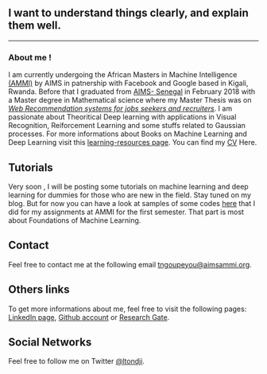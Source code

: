 <!--# Tondji Blog-->
I want to understand things clearly, and explain them well.
---



---


### About me !                                                                                       


I am currently undergoing the African Masters in Machine Intelligence [(AMMI)](http://aims-ammi.com/) by AIMS in patnership with Facebook and Google based in Kigali, Rwanda.
Before that I graduated from [AIMS- Senegal](https://www.aims-senegal.org/) in February 2018 with a Master degree in Mathematical science where my Master Thesis was on [*Web Recommendation systems for jobs seekers and recruiters*](https://scholar.google.com/citations?user=NEBFZl8AAAAJ&hl=en).
I am passionate about Theoritical Deep learning with applications in Visual Recognition, Reiforcement Learning and some stuffs related to Gaussian processes.
For more informations about Books on Machine Learning and Deep Learning visit this [learning-resources page](post.md).
You can find my [CV](https://github.com/tondji/tondji.github.io/blob/master/My-CV/CV_LIONEL.pdf) Here.

## Tutorials
Very soon , I will be posting some tutorials on machine learning and deep learning for dummies for those who are new in the field. Stay tuned  on my blog. But for now you can have a look at samples of some codes [here](https://github.com/tondji/tondji.github.io/tree/master/Tutorials-Assignments) that I did for my assignments at AMMI for the first semester. That part is most about Foundations of Machine Learning.

## Contact
Feel free to contact me at the following email <tngoupeyou@aimsammi.org>.

## Others links 
To get more informations about me, feel free to visit the following pages: [LinkedIn page](https://www.linkedin.com/in/lionel-ngoupeyou-tondji-057a25128), [Github account](https://github.com/tondji/) or [Research Gate](https://www.researchgate.net/profile/Lionel_Ngoupeyou_Tondji).

## Social Networks
Feel free to follow me on Twitter [@ltondji](https://twitter.com/ltondji).
